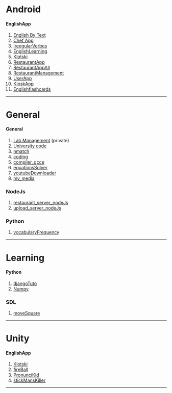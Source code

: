 Android
==========

#### EnglishApp
1. [English By Text](https://github.com/ayoubHam2000/EnglishByText)
2. [Chef App](https://github.com/ayoubHam2000/chefApp)
3. [IreegularVerbes](https://github.com/ayoubHam2000/IreegularVerbes)
4. [EnglishLearning](https://github.com/ayoubHam2000/EnglishLearning)
5. [Klotski](https://github.com/ayoubHam2000/Klotski)
6. [RestaurantApp](https://github.com/ayoubHam2000/RestaurantApp)
7. [RestaurantAppAll](https://github.com/ayoubHam2000/RestaurantAppAll)
8. [RestaurantManagement](https://github.com/ayoubHam2000/RestaurantManagement)
9. [UserApp](https://github.com/ayoubHam2000/UserApp)
10. [KioskApp](https://github.com/ayoubHam2000/KioskApp)
11. [Englishflashcards](https://github.com/ayoubHam2000/Englishflashcards)
***
General
==========

#### General
1. [Lab Management](https://github.com/ayoubHam2000/Lab-management) (private)
2. [University code](https://github.com/ayoubHam2000/fs_licence)
3. [nmatch](https://github.com/ayoubHam2000/nmatch)
4. [coding](https://github.com/ayoubHam2000/repo_coding)
5. [compiler_gcce](https://github.com/ayoubHam2000/compiler_gcce)
6. [equationsSolver](https://github.com/ayoubHam2000/equationsSolver)
7. [youtubeDownloader](https://github.com/ayoubHam2000/youtubeDownloader)
8. [my_media](https://github.com/ayoubHam2000/My_Media)

### NodeJs
1. [restaurant_server_nodeJs](https://github.com/ayoubHam2000/restaurant_server_nodeJs)
2. [upload_server_nodeJs](https://github.com/ayoubHam2000/upload_server_nodeJs)

### Python
1. [vocabularyFrequency](https://github.com/ayoubHam2000/py_vocabularyFrequency)

***
Learning
==========

#### Python
1. [djangoTuto](https://github.com/ayoubHam2000/djangoTuto)
2. [Numpy](https://github.com/ayoubHam2000/Numpy)

### SDL
1. [moveSquare](https://github.com/ayoubHam2000/moveSquare)

***
Unity
==========

#### EnglishApp
1. [Klotski](https://github.com/ayoubHam2000/Klotski_unity)
2. [fireBall](https://github.com/ayoubHam2000/fireBall_unity)
3. [PronunciKid](https://github.com/ayoubHam2000/PronunciKid_unity)
4. [stickMansKiller](https://github.com/ayoubHam2000/stickMansKiller_unity)

***
